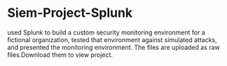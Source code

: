 # Siem-Project-Splunk
used Splunk to build a custom security monitoring environment for a fictional organization, tested that environment against simulated attacks, and presented the monitoring environment.
The files are uploaded as raw files.Download them to view project. 

